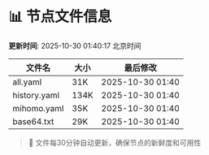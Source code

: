 # 📊 节点文件信息

**更新时间**: 2025-10-30 01:40:17 北京时间

| 文件名 | 大小 | 最后修改 |
|--------|------|----------|
| all.yaml | 31K | 2025-10-30 01:40 |
| history.yaml | 134K | 2025-10-30 01:40 |
| mihomo.yaml | 35K | 2025-10-30 01:40 |
| base64.txt | 29K | 2025-10-30 01:40 |

> 🔄 文件每30分钟自动更新，确保节点的新鲜度和可用性
